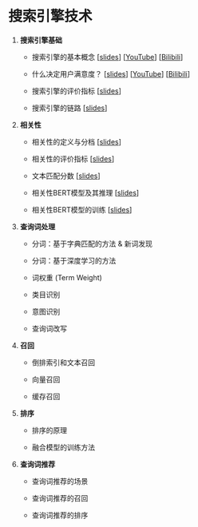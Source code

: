 # 搜索引擎技术




1. **搜索引擎基础**

    * 搜索引擎的基本概念
    [[slides](https://github.com/wangshusen/SearchEngine/blob/main/Slides/01_Basics_01.pdf)]
    [[YouTube](https://youtu.be/ddi6_rGEIdk)]
    [[Bilibili](https://www.bilibili.com/video/BV1Wr421b7uP/)]
    
    * 什么决定用户满意度？
    [[slides](https://github.com/wangshusen/SearchEngine/blob/main/Slides/01_Basics_02.pdf)]
    [[YouTube](https://youtu.be/MjdAP_bqMFk)]
    [[Bilibili](https://www.bilibili.com/video/BV1Lm421J7Xz/)]

    * 搜索引擎的评价指标
    [[slides](https://github.com/wangshusen/SearchEngine/blob/main/Slides/01_Basics_03.pdf)]

    * 搜索引擎的链路
    [[slides](https://github.com/wangshusen/SearchEngine/blob/main/Slides/01_Basics_04.pdf)]
    


2. **相关性**
    
    * 相关性的定义与分档
    [[slides](https://github.com/wangshusen/SearchEngine/blob/main/Slides/02_Rel_01.pdf)]
   
    * 相关性的评价指标
    [[slides](https://github.com/wangshusen/SearchEngine/blob/main/Slides/02_Rel_02.pdf)]
    
    * 文本匹配分数
    [[slides](https://github.com/wangshusen/SearchEngine/blob/main/Slides/02_Rel_03.pdf)]
    
    * 相关性BERT模型及其推理
    [[slides](https://github.com/wangshusen/SearchEngine/blob/main/Slides/02_Rel_04.pdf)]

    * 相关性BERT模型的训练
    [[slides](https://github.com/wangshusen/SearchEngine/blob/main/Slides/02_Rel_05.pdf)]


3. **查询词处理**

    * 分词：基于字典匹配的方法 & 新词发现

    * 分词：基于深度学习的方法

    * 词权重 (Term Weight)

    * 类目识别
    
    * 意图识别

    * 查询词改写


    
4. **召回**

    * 倒排索引和文本召回

    * 向量召回
    
    * 缓存召回



5. **排序** 

    * 排序的原理

    * 融合模型的训练方法




6. **查询词推荐** 

    * 查询词推荐的场景

    * 查询词推荐的召回
    
    * 查询词推荐的排序
    








